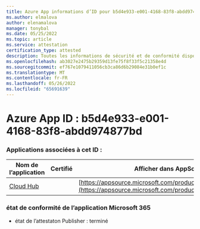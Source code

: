 ```yaml
---
title: Azure App informations d’ID pour b5d4e933-e001-4168-83f8-abdd974877bd
ms.author: elmalova
author: elenamalova
manager: tonybal
ms.date: 05/25/2022
ms.topic: article
ms.service: attestation
certification_type: attested
description: Toutes les informations de sécurité et de conformité disponibles pour b5d4e933-e001-4168-83f8-abdd974877bd.
ms.openlocfilehash: ab3027e2475b29359d13fe75f8f33f5c21358e4d
ms.sourcegitcommit: ef767e1079411056cb3ca86d6b29084e31b0ef1c
ms.translationtype: MT
ms.contentlocale: fr-FR
ms.lasthandoff: 05/26/2022
ms.locfileid: "65691639"
---
```

# <a name="azure-app-id-b5d4e933-e001-4168-83f8-abdd974877bd"></a>Azure App ID : b5d4e933-e001-4168-83f8-abdd974877bd


### <a name="apps-associated-with-this-id"></a>Applications associées à cet ID :
| **Nom de l’application** | **Certifié** | **Afficher dans AppSource** |
|--------------|---------------|-----------------------|
| [Cloud Hub](../forward/WA200003034.md) |  | [https://appsource.microsoft.com/product/office/WA200003034](https://appsource.microsoft.com/product/office/WA200003034) |

### <a name="microsoft-365-app-compliance-status"></a>état de conformité de l’application Microsoft 365
- état de l’attestaton Publisher : terminé
